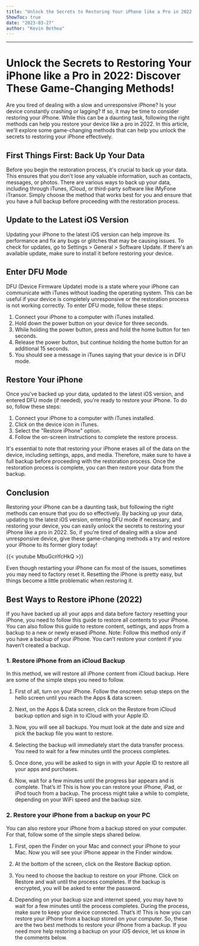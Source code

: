 ```yaml
---
title: "Unlock the Secrets to Restoring Your iPhone like a Pro in 2022: Discover These Game-Changing Methods!"
ShowToc: true 
date: "2023-03-27"
author: "Kevin Bethea"
---
```

*****
# Unlock the Secrets to Restoring Your iPhone like a Pro in 2022: Discover These Game-Changing Methods!

Are you tired of dealing with a slow and unresponsive iPhone? Is your device constantly crashing or lagging? If so, it may be time to consider restoring your iPhone. While this can be a daunting task, following the right methods can help you restore your device like a pro in 2022. In this article, we'll explore some game-changing methods that can help you unlock the secrets to restoring your iPhone effectively.

## First Things First: Back Up Your Data

Before you begin the restoration process, it's crucial to back up your data. This ensures that you don't lose any valuable information, such as contacts, messages, or photos. There are various ways to back up your data, including through iTunes, iCloud, or third-party software like iMyFone iTransor. Simply choose the method that works best for you and ensure that you have a full backup before proceeding with the restoration process.

## Update to the Latest iOS Version

Updating your iPhone to the latest iOS version can help improve its performance and fix any bugs or glitches that may be causing issues. To check for updates, go to Settings > General > Software Update. If there's an available update, make sure to install it before restoring your device.

## Enter DFU Mode

DFU (Device Firmware Update) mode is a state where your iPhone can communicate with iTunes without loading the operating system. This can be useful if your device is completely unresponsive or the restoration process is not working correctly. To enter DFU mode, follow these steps:

1. Connect your iPhone to a computer with iTunes installed.
2. Hold down the power button on your device for three seconds.
3. While holding the power button, press and hold the home button for ten seconds.
4. Release the power button, but continue holding the home button for an additional 15 seconds.
5. You should see a message in iTunes saying that your device is in DFU mode.

## Restore Your iPhone

Once you've backed up your data, updated to the latest iOS version, and entered DFU mode (if needed), you're ready to restore your iPhone. To do so, follow these steps:

1. Connect your iPhone to a computer with iTunes installed.
2. Click on the device icon in iTunes.
3. Select the "Restore iPhone" option.
4. Follow the on-screen instructions to complete the restore process.

It's essential to note that restoring your iPhone erases all of the data on the device, including settings, apps, and media. Therefore, make sure to have a full backup before proceeding with the restoration process. Once the restoration process is complete, you can then restore your data from the backup.

## Conclusion

Restoring your iPhone can be a daunting task, but following the right methods can ensure that you do so effectively. By backing up your data, updating to the latest iOS version, entering DFU mode if necessary, and restoring your device, you can easily unlock the secrets to restoring your iPhone like a pro in 2022. So, if you're tired of dealing with a slow and unresponsive device, give these game-changing methods a try and restore your iPhone to its former glory today!

{{< youtube MbuGcnYcHkQ >}} 



Even though restarting your iPhone can fix most of the issues, sometimes you may need to factory reset it. Resetting the iPhone is pretty easy, but things become a little problematic when restoring it.

 
## Best Ways to Restore iPhone (2022)


If you have backed up all your apps and data before factory resetting your iPhone, you need to follow this guide to restore all contents to your iPhone. You can also follow this guide to restore content, settings, and apps from a backup to a new or newly erased iPhone.
Note: Follow this method only if you have a backup of your iPhone. You can’t restore your content if you haven’t created a backup.

 
### 1. Restore iPhone from an iCloud Backup


In this method, we will restore all iPhone content from iCloud backup. Here are some of the simple steps you need to follow.
1. First of all, turn on your iPhone. Follow the onscreen setup steps on the hello screen until you reach the Apps & data screen.
2. Next, on the Apps & Data screen, click on the Restore from iCloud backup option and sign in to iCloud with your Apple ID.

3. Now, you will see all backups. You must look at the date and size and pick the backup file you want to restore.
4. Selecting the backup will immediately start the data transfer process. You need to wait for a few minutes until the process completes.

5. Once done, you will be asked to sign in with your Apple ID to restore all your apps and purchases.
6. Now, wait for a few minutes until the progress bar appears and is complete.
That’s it! This is how you can restore your iPhone, iPad, or iPod touch from a backup. The process might take a while to complete, depending on your WiFi speed and the backup size.

 
### 2. Restore your iPhone from a backup on your PC


You can also restore your iPhone from a backup stored on your computer. For that, follow some of the simple steps shared below.
1. First, open the Finder on your Mac and connect your iPhone to your Mac. Now you will see your iPhone appear in the Finder window.
2. At the bottom of the screen, click on the Restore Backup option.

3. You need to choose the backup to restore on your iPhone. Click on Restore and wait until the process completes. If the backup is encrypted, you will be asked to enter the password.

4. Depending on your backup size and internet speed, you may have to wait for a few minutes until the process completes. During the process, make sure to keep your device connected.
That’s it! This is how you can restore your iPhone from a backup stored on your computer.
So, these are the two best methods to restore your iPhone from a backup. If you need more help restoring a backup on your iOS device, let us know in the comments below.





